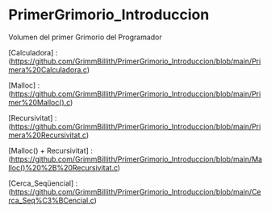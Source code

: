 # PrimerGrimorio_Introduccion
Volumen del primer Grimorio del Programador

[Calculadora]  :  
(https://github.com/GrimmBillith/PrimerGrimorio_Introduccion/blob/main/Primera%20Calculadora.c)

[Malloc]  :  
(https://github.com/GrimmBillith/PrimerGrimorio_Introduccion/blob/main/Primer%20Malloc().c)

[Recursivitat]  :        
(https://github.com/GrimmBillith/PrimerGrimorio_Introduccion/blob/main/Primera%20Recursivitat.c)

[Malloc() + Recursivitat]  :          
(https://github.com/GrimmBillith/PrimerGrimorio_Introduccion/blob/main/Malloc()%20%2B%20Recursivitat.c)

[Cerca_Seqüencial]  :        
(https://github.com/GrimmBillith/PrimerGrimorio_Introduccion/blob/main/Cerca_Seq%C3%BCencial.c)
